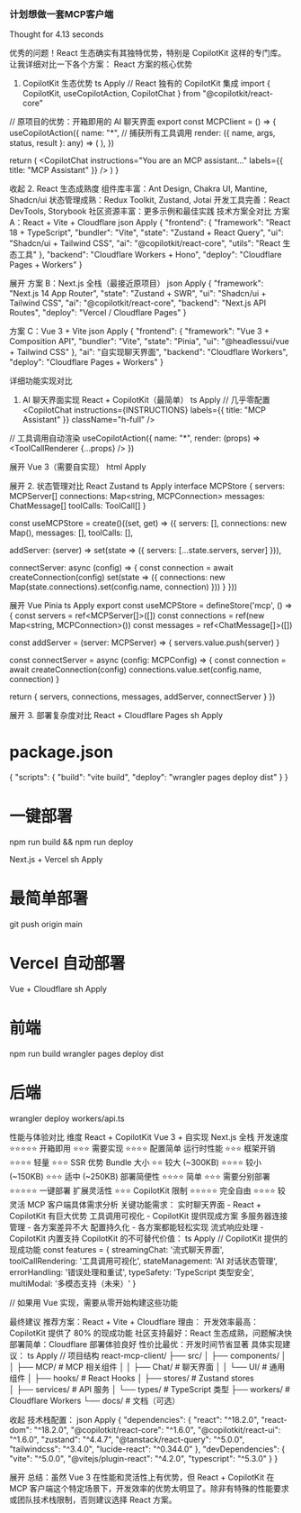 
### 计划想做一套MCP客户端


Thought for 4.13 seconds

优秀的问题！React 生态确实有其独特优势，特别是 CopilotKit 这样的专门库。让我详细对比一下各个方案：
React 方案的核心优势
1. CopilotKit 生态优势
ts
Apply
// React 独有的 CopilotKit 集成
import { CopilotKit, useCopilotAction, CopilotChat } from "@copilotkit/react-core"

// 原项目的优势：开箱即用的 AI 聊天界面
export const MCPClient = () => {
  useCopilotAction({
    name: "*", // 捕获所有工具调用
    render: ({ name, args, status, result }: any) => (
      <ToolCallRenderer name={name} args={args} status={status} result={result} />
    ),
  })

  return (
    <CopilotKit runtimeUrl="/api/copilotkit">
      <CopilotChat 
        instructions="You are an MCP assistant..."
        labels={{ title: "MCP Assistant" }}
      />
    </CopilotKit>
  )
}

收起
2. React 生态成熟度
组件库丰富：Ant Design, Chakra UI, Mantine, Shadcn/ui
状态管理成熟：Redux Toolkit, Zustand, Jotai
开发工具完善：React DevTools, Storybook
社区资源丰富：更多示例和最佳实践
技术方案全对比
方案 A：React + Vite + Cloudflare
json
Apply
{
  "frontend": {
    "framework": "React 18 + TypeScript",
    "bundler": "Vite",
    "state": "Zustand + React Query",
    "ui": "Shadcn/ui + Tailwind CSS",
    "ai": "@copilotkit/react-core",
    "utils": "React 生态工具"
  },
  "backend": "Cloudflare Workers + Hono",
  "deploy": "Cloudflare Pages + Workers"
}

展开
方案 B：Next.js 全栈（最接近原项目）
json
Apply
{
  "framework": "Next.js 14 App Router",
  "state": "Zustand + SWR",
  "ui": "Shadcn/ui + Tailwind CSS", 
  "ai": "@copilotkit/react-core",
  "backend": "Next.js API Routes",
  "deploy": "Vercel / Cloudflare Pages"
}

方案 C：Vue 3 + Vite
json
Apply
{
  "frontend": {
    "framework": "Vue 3 + Composition API",
    "bundler": "Vite",
    "state": "Pinia",
    "ui": "@headlessui/vue + Tailwind CSS"
  },
  "ai": "自实现聊天界面",
  "backend": "Cloudflare Workers",
  "deploy": "Cloudflare Pages + Workers"
}

详细功能实现对比
1. AI 聊天界面实现
React + CopilotKit（最简单）
ts
Apply
// 几乎零配置
<CopilotChat 
  instructions={INSTRUCTIONS}
  labels={{ title: "MCP Assistant" }}
  className="h-full"
/>

// 工具调用自动渲染
useCopilotAction({
  name: "*",
  render: (props) => <ToolCallRenderer {...props} />
})

展开
Vue 3（需要自实现）
html
Apply
<template>
  <div class="chat-container">
    <ChatMessages :messages="messages" />
    <ChatInput @send="sendMessage" />
    <ToolCallDisplay :calls="toolCalls" />
  </div>
</template>

<script setup>
// 需要手动实现所有聊天逻辑
const { messages, sendMessage, toolCalls } = useChatLogic()
</script>

展开
2. 状态管理对比
React Zustand
ts
Apply
interface MCPStore {
  servers: MCPServer[]
  connections: Map<string, MCPConnection>
  messages: ChatMessage[]
  toolCalls: ToolCall[]
}

const useMCPStore = create<MCPStore>()((set, get) => ({
  servers: [],
  connections: new Map(),
  messages: [],
  toolCalls: [],
  
  addServer: (server) => set(state => ({
    servers: [...state.servers, server]
  })),
  
  connectServer: async (config) => {
    const connection = await createConnection(config)
    set(state => ({
      connections: new Map(state.connections).set(config.name, connection)
    }))
  }
}))

展开
Vue Pinia
ts
Apply
export const useMCPStore = defineStore('mcp', () => {
  const servers = ref<MCPServer[]>([])
  const connections = ref(new Map<string, MCPConnection>())
  const messages = ref<ChatMessage[]>([])
  
  const addServer = (server: MCPServer) => {
    servers.value.push(server)
  }
  
  const connectServer = async (config: MCPConfig) => {
    const connection = await createConnection(config)
    connections.value.set(config.name, connection)
  }
  
  return { servers, connections, messages, addServer, connectServer }
})

展开
3. 部署复杂度对比
React + Cloudflare Pages
sh
Apply
# package.json
{
  "scripts": {
    "build": "vite build",
    "deploy": "wrangler pages deploy dist"
  }
}

# 一键部署
npm run build && npm run deploy

Next.js + Vercel
sh
Apply
# 最简单部署
git push origin main
# Vercel 自动部署

Vue + Cloudflare
sh
Apply
# 前端
npm run build
wrangler pages deploy dist

# 后端
wrangler deploy workers/api.ts

性能与体验对比
维度
React + CopilotKit
Vue 3 + 自实现
Next.js 全栈
开发速度
⭐⭐⭐⭐⭐ 开箱即用
⭐⭐⭐ 需要实现
⭐⭐⭐⭐ 配置简单
运行时性能
⭐⭐⭐ 框架开销
⭐⭐⭐⭐ 轻量
⭐⭐⭐ SSR 优势
Bundle 大小
⭐⭐ 较大 (~300KB)
⭐⭐⭐⭐ 较小 (~150KB)
⭐⭐⭐ 适中 (~250KB)
部署简便性
⭐⭐⭐⭐ 简单
⭐⭐⭐ 需要分别部署
⭐⭐⭐⭐⭐ 一键部署
扩展灵活性
⭐⭐⭐ CopilotKit 限制
⭐⭐⭐⭐⭐ 完全自由
⭐⭐⭐⭐ 较灵活
MCP 客户端具体需求分析
关键功能需求：
实时聊天界面 - React + CopilotKit 有巨大优势
工具调用可视化 - CopilotKit 提供现成方案
多服务器连接管理 - 各方案差异不大
配置持久化 - 各方案都能轻松实现
流式响应处理 - CopilotKit 内置支持
CopilotKit 的不可替代价值：
ts
Apply
// CopilotKit 提供的现成功能
const features = {
  streamingChat: '流式聊天界面',
  toolCallRendering: '工具调用可视化', 
  stateManagement: 'AI 对话状态管理',
  errorHandling: '错误处理和重试',
  typeSafety: 'TypeScript 类型安全',
  multiModal: '多模态支持（未来）'
}

// 如果用 Vue 实现，需要从零开始构建这些功能

最终建议
推荐方案：React + Vite + Cloudflare
理由：
开发效率最高：CopilotKit 提供了 80% 的现成功能
社区支持最好：React 生态成熟，问题解决快
部署简单：Cloudflare 部署体验良好
性价比最优：开发时间节省显著
具体实现建议：
ts
Apply
// 项目结构
react-mcp-client/
├── src/
│   ├── components/
│   │   ├── MCP/              # MCP 相关组件
│   │   ├── Chat/             # 聊天界面
│   │   └── UI/               # 通用组件
│   ├── hooks/                # React Hooks
│   ├── stores/               # Zustand stores  
│   ├── services/             # API 服务
│   └── types/                # TypeScript 类型
├── workers/                  # Cloudflare Workers
└── docs/                     # 文档（可选）

收起
技术栈配置：
json
Apply
{
  "dependencies": {
    "react": "^18.2.0",
    "react-dom": "^18.2.0", 
    "@copilotkit/react-core": "^1.6.0",
    "@copilotkit/react-ui": "^1.6.0",
    "zustand": "^4.4.7",
    "@tanstack/react-query": "^5.0.0",
    "tailwindcss": "^3.4.0",
    "lucide-react": "^0.344.0"
  },
  "devDependencies": {
    "vite": "^5.0.0",
    "@vitejs/plugin-react": "^4.2.0",
    "typescript": "^5.3.0"
  }
}

展开
总结：虽然 Vue 3 在性能和灵活性上有优势，但 React + CopilotKit 在 MCP 客户端这个特定场景下，开发效率的优势太明显了。除非有特殊的性能要求或团队技术栈限制，否则建议选择 React 方案。